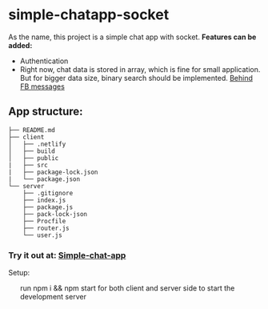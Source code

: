 # simple-chatapp-socket

As the name, this project is a simple chat app with socket. 
**Features can be added:**
- Authentication
- Right now, chat data is stored in array, which is fine for small application. But for bigger data size, binary search should be implemented. [Behind FB messages](https://www.youtube.com/watch?v=cSNGGAKJqwk&ab_channel=FOSDEM)

## App structure:
```
├── README.md
├── client
│   ├── .netlify
│   ├── build
│   ├── public
|   ├── src 
|   ├── package-lock.json 
|   └── package.json
└── server
    ├── .gitignore
    ├── index.js
    ├── package.js
    ├── pack-lock-json
    ├── Procfile
    ├── router.js
    └── user.js
```

### Try it out at: [Simple-chat-app](https://610ac01ab7d0b1009fb2aec5--dreamy-kowalevski-3f52e5.netlify.app/chat?name=fdfd&room=fdf)

Setup:

<ul>run npm i && npm start for both client and server side to start the development server</ul>
